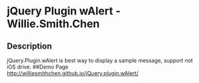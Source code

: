 # jQuery Plugin wAlert - Willie.Smith.Chen
## Description
 jQuery.Plugin.wAlert is best way to display a sample message, support not iOS drive.
##Demo Page
http://williesmithchen.github.io/jQuery.plugin.wAlert/
